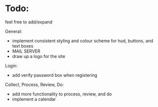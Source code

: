 Todo:
========
feel free to add/expand

General:
* implement consistent styling and colour scheme for hud, buttons, and text boxes
* MAIL SERVER
* draw up a logo for the site

Login:
* add verify password box when registering

Collect, Process, Review, Do:
* add more functionality to process, review, and do
* implement a calendar